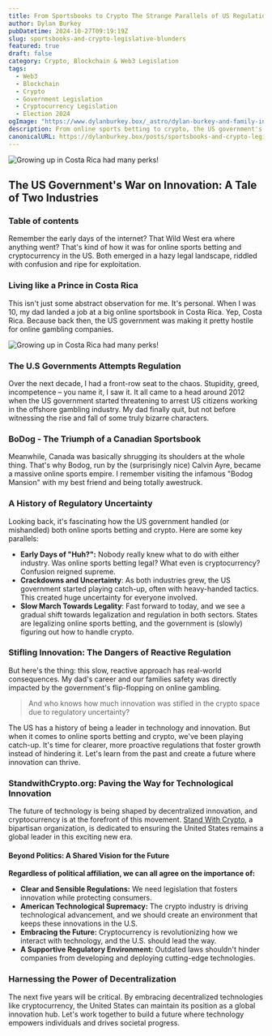 ```yaml
---
title: From Sportsbooks to Crypto The Strange Parallels of US Regulation
author: Dylan Burkey
pubDatetime: 2024-10-27T09:19:19Z
slug: sportsbooks-and-crypto-legislative-blunders
featured: true
draft: false
category: Crypto, Blockchain & Web3 Legislation
tags:
  - Web3
  - Blockchain
  - Crypto
  - Government Legislation
  - Cryptocurrency Legislation
  - Election 2024
ogImage: "https://www.dylanburkey.box/_astro/dylan-burkey-and-family-in-costa-rica.B7cFRa4p_Z1Y0cRA.webp"
description: From online sports betting to crypto, the US government's slow, reactive approach has stifled innovation. It's time for change.
canonicalURL: https://dylanburkey.box/posts/sportsbooks-and-crypto-legislative-blunders
---
```

![Growing up in Costa Rica had many perks!](@assets/images/costa-rica/the-beautiful-beach-costa-rica.jpg "Dylan and Bill Burkey golfingin Costa Rica")

##  The US Government's War on Innovation: A Tale of Two Industries

### Table of contents

Remember the early days of the internet? That Wild West era where anything went? That's kind of how it was for online sports betting and cryptocurrency in the US.  Both emerged in a hazy legal landscape, riddled with confusion and ripe for exploitation.

### Living like a Prince in Costa Rica

This isn't just some abstract observation for me. It's personal. When I was 10, my dad landed a job at a big online sportsbook in Costa Rica.  Yep, Costa Rica. Because back then, the US government was making it pretty hostile for online gambling companies.

![Growing up in Costa Rica had many perks!](@assets/images/dylan-burkey-and-family-in-costa-rica.jpg "Dylan Burkey enjoying Costa")


### The U.S Governments Attempts Regulation

Over the next decade, I had a front-row seat to the chaos.  Stupidity, greed, incompetence – you name it, I saw it.  It all came to a head around 2012 when the US government started threatening to arrest US citizens working in the offshore gambling industry.  My dad finally quit, but not before witnessing the rise and fall of some truly bizarre characters.

### BoDog - The Triumph of a Canadian Sportsbook

Meanwhile, Canada was basically shrugging its shoulders at the whole thing. That's why Bodog, run by the (surprisingly nice) Calvin Ayre, became a massive online sports empire. I remember visiting the infamous "Bodog Mansion" with my best friend and being totally awestruck.

### A History of Regulatory Uncertainty

Looking back, it's fascinating how the US government handled (or mishandled) both online sports betting and crypto. Here are some key parallels:

- **Early Days of "Huh?":** Nobody really knew what to do with either industry. Was online sports betting legal? What even is cryptocurrency? Confusion reigned supreme.
- **Crackdowns and Uncertainty**: As both industries grew, the US government started playing catch-up, often with heavy-handed tactics. This created huge uncertainty for everyone involved.
- **Slow March Towards Legality**: Fast forward to today, and we see a gradual shift towards legalization and regulation in both sectors. States are legalizing online sports betting, and the government is (slowly) figuring out how to handle crypto.

### Stifling Innovation: The Dangers of Reactive Regulation

But here's the thing: this slow, reactive approach has real-world consequences.  My dad's career and our families safety was directly impacted by the government's flip-flopping on online gambling.
> And who knows how much innovation was stifled in the crypto space due to regulatory uncertainty?

The US has a history of being a leader in technology and innovation.  But when it comes to online sports betting and crypto, we've been playing catch-up.  It's time for clearer, more proactive regulations that foster growth instead of hindering it.  Let's learn from the past and create a future where innovation can thrive.

### StandwithCrypto.org: Paving the Way for Technological Innovation

The future of technology is being shaped by decentralized innovation, and cryptocurrency is at the forefront of this movement. [Stand With Crypto](https://example.com/stand-with-crypto), a bipartisan organization, is dedicated to ensuring the United States remains a global leader in this exciting new era.

#### Beyond Politics: A Shared Vision for the Future

**Regardless of political affiliation, we can all agree on the importance of:**

- **Clear and Sensible Regulations:** We need legislation that fosters innovation while protecting consumers.
- **American Technological Supremacy:** The crypto industry is driving technological advancement, and we should create  an environment that keeps these innovations in the U.S.
- **Embracing the Future:** Cryptocurrency is revolutionizing how we interact with technology, and the U.S. should lead  the way.
- **A Supportive Regulatory Environment:** Outdated laws shouldn't hinder companies from developing and deploying cutting-edge technologies.

### Harnessing the Power of Decentralization

The next five years will be critical. By embracing decentralized technologies like cryptocurrency, the United States can maintain its position as a global innovation hub. Let's work together to build a future where technology empowers individuals and drives societal progress.